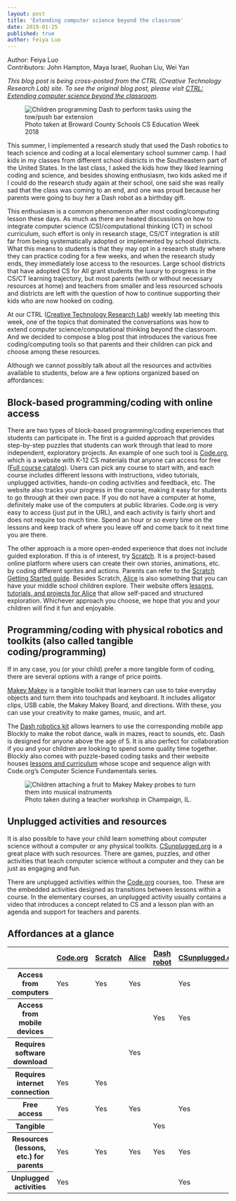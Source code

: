 ```yaml
---
layout: post
title: 'Extending computer science beyond the classroom'
date: 2019-01-25
published: true
author: Feiya Luo
---
```

Author: Feiya Luo<br />
Contributors: John Hampton, Maya Israel, Ruohan Liu, Wei Yan

*This blog post is being cross-posted from the CTRL (Creative Technology Research Lab) site. To see the original blog post, please visit [CTRL: Extending computer science beyond the classroom](https://ctrl.education.illinois.edu/blog/2019-01-25-extending-computer-science-beyond-the-classroom).*

<figure><img src="{{ site.images }}blog/2019-01-25-kids-working-with-dash.png" alt="Children programming Dash to perform tasks using the tow/push bar extension" title="Children programming Dash to perform tasks using the tow/push bar extension"><figcaption>Photo taken at Broward County Schools CS Education Week 2018</figcaption></figure>

This summer, I implemented a research study that used the Dash robotics to teach science and coding at a local elementary school summer camp. I had kids in my classes from different school districts in the Southeastern part of the United States. In the last class, I asked the kids how they liked learning coding and science, and besides showing enthusiasm, two kids asked me if I could do the research study again at their school, one said she was really sad that the class was coming to an end, and one was proud because her parents were going to buy her a Dash robot as a birthday gift.

<!--excerpt-->

This enthusiasm is a common phenomenon after most coding/computing lesson these days. As much as there are heated discussions on how to integrate computer science (CS)/computational thinking (CT) in school curriculum, such effort is only in research stage, CS/CT integration is still far from being systematically adopted or implemented by school districts. What this means to students is that they may opt in a research study where they can practice coding for a few weeks, and when the research study ends, they immediately lose access to the resources. Large school districts that have adopted CS for All grant students the luxury to progress in the CS/CT learning trajectory, but most parents (with or without necessary resources at home) and teachers from smaller and less resourced schools and districts are left with the question of how to continue supporting their kids who are now hooked on coding.

At our CTRL ([Creative Technology Research Lab](https://ctrl.education.illinois.edu/)) weekly lab meeting this week, one of the topics that dominated the conversations was how to extend computer science/computational thinking beyond the classroom. And we decided to compose a blog post that introduces the various free coding/computing tools so that parents and their children can pick and choose among these resources.

Although we cannot possibly talk about all the resources and activities available to students, below are a few options organized based on affordances:

## Block-based programming/coding with online access

There are two types of block-based programming/coding experiences that students can participate in. The first is a guided approach that provides step-by-step puzzles that students can work through that lead to more independent, exploratory projects. An example of one such tool is [Code.org](https://code.org/), which is a website with K-12 CS materials that anyone can access for free ([Full course catalog](https://studio.code.org/courses?view=teacher)). Users can pick any course to start with, and each course includes different lessons with instructions, video tutorials, unplugged activities, hands-on coding activities and feedback, etc. The website also tracks your progress in the course, making it easy for students to go through at their own pace. If you do not have a computer at home, definitely make use of the computers at public libraries. Code.org is very easy to access (just put in the URL), and each activity is fairly short and does not require too much time. Spend an hour or so every time on the lessons and keep track of where you leave off and come back to it next time you are there.

The other approach is a more open-ended experience that does not include guided exploration. If this is of interest, try [Scratch](https://scratch.mit.edu/). It is a project-based online platform where users can create their own stories, animations, etc. by coding different sprites and actions. Parents can refer to the [Scratch Getting Started guide](https://scratch.mit.edu/parents/). Besides Scratch, [Alice](https://www.alice.org/) is also something that you can have your middle school children explore. Their website offers [lessons, tutorials, and projects for Alice](https://www.alice.org/resources/) that allow self-paced and structured exploration. Whichever approach you choose, we hope that you and your children will find it fun and enjoyable.

## Programming/coding with physical robotics and toolkits (also called tangible coding/programming)

If in any case, you (or your child) prefer a more tangible form of coding, there are several options with a range of price points.

[Makey Makey](https://makeymakey.com/) is a tangible toolkit that learners can use to take everyday objects and turn them into touchpads and keyboard. It includes alligator clips, USB cable, the Makey Makey Board, and directions. With these, you can use your creativity to make games, music, and art.

The [Dash robotics kit](https://www.makewonder.com/robots/dash/) allows learners to use the corresponding mobile app Blockly to make the robot dance, walk in mazes, react to sounds, etc. Dash is designed for anyone above the age of 5. It is also perfect for collaboration if you and your children are looking to spend some quality time together. Blockly also comes with puzzle-based coding tasks and their website houses [lessons and curriculum](https://education.makewonder.com/curriculum/learn-to-code#levelF) whose scope and sequence align with Code.org’s Computer Science Fundamentals series.

<figure><img src="{{ site.images }}blog/2019-01-25-working-with-makey-makey.png" alt="Children attaching a fruit to Makey Makey probes to turn them into musical instruments" title="Children attaching a fruit to Makey Makey probes to turn them into musical instruments"><figcaption>Photo taken during a teacher workshop in Champaign, IL.</figcaption></figure>

## Unplugged activities and resources

It is also possible to have your child learn something about computer science without a computer or any physical toolkits. [CSunplugged.org](https://csunplugged.org/en/) is a great place with such resources. There are games, puzzles, and other activities that teach computer science without a computer and they can be just as engaging and fun.

There are unplugged activities within the [Code.org](https://code.org/) courses, too. These are the embedded activities designed as transitions between lessons within a course. In the elementary courses, an unplugged activity usually contains a video that introduces a concept related to CS and a lesson plan with an agenda and support for teachers and parents.

## Affordances at a glance

<table class="blog-table k-table" caption="Comparison of several free coding/computing tools"><thead><tr><th></th><th class="center"><a href="https://code.org/">Code.org</a></th><th class="center"><a href="https://scratch.mit.edu/">Scratch</a></th><th class="center"><a href="https://www.alice.org/">Alice</a></th><th class="center"><a href="https://www.makewonder.com/classroom/">Dash robot</a></th><th class="center"><a href="https://csunplugged.org/en/">CSunplugged.org</a></th></tr></thead><tbody><tr><th>Access from computers</th><td class="center">Yes</td><td class="center">Yes</td><td class="center">Yes</td><td class="center">&nbsp;</td><td class="center">Yes</td></tr><tr><th>Access from mobile devices</th><td class="center">&nbsp;</td><td class="center">&nbsp;</td><td class="center">&nbsp;</td><td class="center">Yes</td><td class="center">Yes</td></tr><tr><th>Requires software download</th><td class="center">&nbsp;</td><td class="center">&nbsp;</td><td class="center">Yes</td><td class="center">&nbsp;</td><td class="center">&nbsp;</td></tr><tr><th>Requires internet connection</th><td class="center">Yes</td><td class="center">Yes</td><td class="center">&nbsp;</td><td class="center">&nbsp;</td><td class="center">&nbsp;</td></tr><tr><th>Free access</th><td class="center">Yes</td><td class="center">Yes</td><td class="center">Yes</td><td class="center">&nbsp;</td><td class="center">Yes</td></tr><tr><th>Tangible </th><td class="center">&nbsp;</td><td class="center">&nbsp;</td><td class="center">&nbsp;</td><td class="center">Yes</td><td class="center">&nbsp;</td></tr><tr><th>Resources (lessons, etc.) for parents</th><td class="center">Yes</td><td class="center">Yes</td><td class="center">Yes</td><td class="center">Yes</td><td class="center">Yes</td></tr><tr><th>Unplugged activities</th><td class="center">Yes</td><td class="center">&nbsp;</td><td class="center">&nbsp;</td><td class="center">&nbsp;</td><td class="center">Yes</td></tr></tbody></table>
